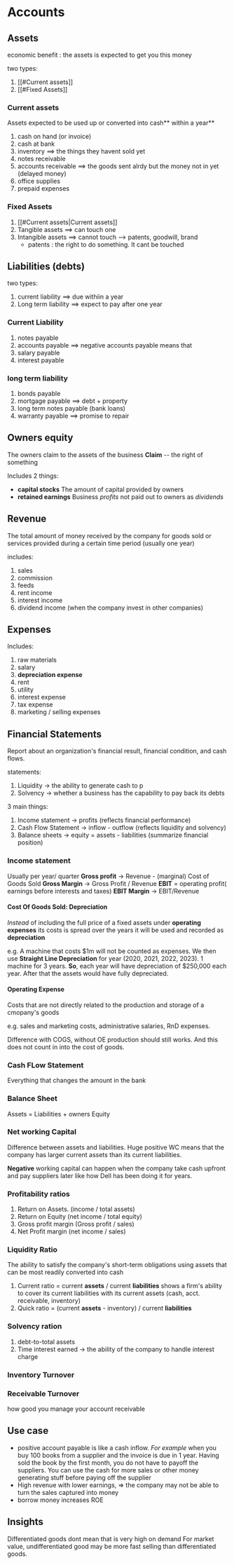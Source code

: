 # Accounts

## Assets

economic benefit : the assets is expected to get you this  money

two types:
1. [[#Current assets]]
2. [[#Fixed Assets]]

### Current assets

Assets expected to be used up or converted into cash** within a year**

1. cash on hand (or invoice)
2. cash at bank
3. inventory ==> the things they havent sold yet
4. notes receivable
5. accounts receivable ==> the goods sent alrdy but the money not in yet (delayed money)
6. office supplies
7. prepaid expenses

### Fixed Assets
1. [[#Current assets|Current assets]]
2. Tangible assets ==> can touch one
3. Intangible assets ==> cannot touch --> patents, goodwill, brand
	- patents : the right to do something. It cant be touched


## Liabilities (debts)

two types:
1. current liability ==> due withiin a year
2. Long term liability ==> expect to pay after one year

### Current Liability

1. notes payable
2. accounts payable ==> negative accounts payable means that
3. salary payable
4. interest payable

### long term liability

1. bonds payable
2. mortgage payable ==> debt + property
3. long term notes payable (bank loans)
4. warranty payable ==> promise to repair

## Owners equity
The owners claim to the assets of the business
**Claim** -- the right of something

Includes 2 things:
- **capital stocks** The amount of capital provided by owners
- **retained earnings** Business *profits* not paid out to owners as *dividends*

## Revenue
The total amount of money received by the company for goods sold or services provided during a certain time period (usually one year)

includes:
1. sales
2. commission
3. feeds
4. rent income
5. interest income 
6. dividend income  (when the company invest in other companies)

## Expenses
Includes:
 1. raw materials
 2. salary
 3. **depreciation expense**
 4. rent
 5. utility
 6. interest expense
 7. tax expense
 8. marketing / selling expenses

## Financial Statements
Report about an organization's financial result, financial condition, and cash flows.

statements:
1. Liquidity -> the ability to generate cash to p
2. Solvency -> whether a business has the capability to pay back its debts


3 main things:
1. Income statement -> profits (reflects financial performance)
2. Cash Flow Statement -> inflow - outflow (reflects liquidity and solvency)
3. Balance sheets -> equity = assets - liabilities (summarize financial position)

### Income statement
Usually per year/ quarter
**Gross profit** -> Revenue - (marginal) Cost of Goods Sold 
**Gross Margin** -> Gross Profit / Revenue
**EBIT** = operating profit( earnings before interests and taxes)
**EBIT Margin** -> EBIT/Revenue

#### Cost Of Goods Sold: Depreciation
*Instead* of including the full price of a fixed assets under **operating expenses** its costs is spread over the years it will be used and recorded as **depreciation**

e.g. A machine that costs $1m will not be counted as expenses. We then use **Straight Line Depreciation** for year (2020, 2021, 2022, 2023). 1 machine for 3 years. **So**, each year will have depreciation of $250,000 each year. After that the assets would have fully depreciated.

#### Operating Expense
Costs that are not directly related to the production and storage of a cmopany's goods

e.g. sales and marketing costs, administrative salaries, RnD expenses.

Difference with COGS, without OE production should still works. And this does not count in into the cost of goods.

### Cash FLow Statement
Everything that changes the amount in the bank

### Balance Sheet
Assets = Liabilities + owners Equity

### Net working Capital
Difference between assets and liabilities. Huge positive WC means that the company has larger current assets than its current liabilities.

**Negative** working capital can happen when the company take cash upfront and pay suppliers later like how Dell has been doing it for years.

### Profitability ratios
1. Return on Assets. (income / total assets)
2. Return on Equity (net income / total equity)
3. Gross profit margin (Gross profit / sales)
4. Net Profit margin (net income / sales)

### Liquidity Ratio
The ability to satisfy the company's short-term obligations using assets that can be most readily converted into cash

1. Current ratio = current **assets** / current **liabilities**
	shows a firm's ability to cover its current liabilities with its current assets (cash, acct. receivable, inventory)
2. Quick ratio = (current **assets**  - inventory) / current **liabilities**

### Solvency ration
1. debt-to-total assets
2. Time interest earned -> the ability of the company to handle interest charge

### Inventory Turnover

### Receivable Turnover
how good you manage your account receivable


## Use case
 - positive account payable is like a cash inflow. *For example* when you buy 100 books from a supplier and the invoice is due in 1 year. Having sold the book by the first month, you do not have to payoff the suppliers. You can use the cash for more sales or other money generating stuff before paying off the supplier
 - High revenue with lower earnings, => the company may not be able to turn the sales captured into money
 - borrow money increases ROE

## Insights
Differentiated goods dont mean that is very high on demand
For market value, undifferentiated good may be more fast selling than differentiated goods.